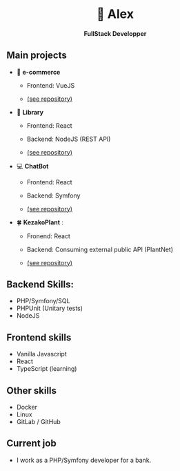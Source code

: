 <h1 align="center">👋 Alex</h1>
<h4 align="center">FullStack Developper</h4>

## Main projects

- :book: **e-commerce** 

  - Frontend: VueJS

  - [(see repository)](https://github.com/AlexARNcode/e-commerce)

- :book: **Library** 

  - Frontend: React

  - Backend: NodeJS (REST API) 

  - [(see repository)](https://github.com/AlexARNcode/library)

- :computer: **ChatBot** 
  
  - Frontend: React
  
  - Backend: Symfony

  - [(see repository)](https://github.com/AlexARNcode/ChatBot)

- 🍀 **KezakoPlant** : 
  - Fronend: React
  
  - Backend: Consuming external public API (PlantNet)

  - [(see repository)](https://github.com/AlexARNcode/kezako-plant-react)

## Backend Skills:
- PHP/Symfony/SQL
- PHPUnit (Unitary tests)
- NodeJS

## Frontend skills 
- Vanilla Javascript
- React
- TypeScript (learning)

## Other skills
- Docker
- Linux
- GitLab / GitHub

## Current job
- I work as a PHP/Symfony developer for a bank.

